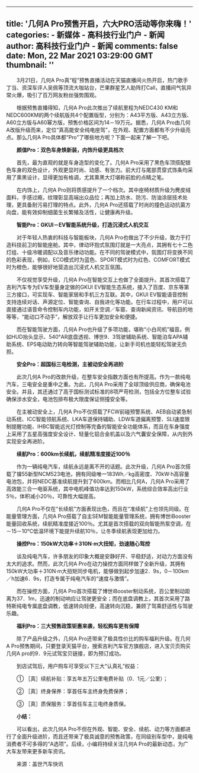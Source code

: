 
---
title: '几何A Pro预售开启，六大PRO活动等你来嗨！'
categories: 
    - 新媒体
    - 高科技行业门户 - 新闻
author: 高科技行业门户 - 新闻
comments: false
date: Mon, 22 Mar 2021 03:29:00 GMT
thumbnail: ''
---

<div>   
<p style="text-indent: 2em; text-align: left;">3月21日，几何A Pro真“程”预售直播活动在天猫直播间火热开启，热门歌手丁当、资深车评人吴佩等顶流大咖站台，芒果群星艺人助阵打Call，直播间气氛异常火爆，吸引了百万网友粉丝强势围观。</p><p style="text-indent: 2em; text-align: left;">根据预售直播得知，几何A Pro此次推出了续航里程为NEDC430 KM和NEDC600KM的两个续航版共4个配置版型，分别为：A43平方版、A43立方版、A60立方版与A60幂方版，预售价格区间为14－19万元。据悉，几何A Pro由几何A改版升级而来，定位“真高能安全纯电座驾”，在外观、配置方面都有不少升级亮点。那么几何A Pro具体都“Pro”了哪些地方呢？下面一起来了解一下吧。</p><p style="text-indent: 2em; text-align: left;"><strong>颜值Pro：双色车身焕新装，内饰升级更具档次</strong></p><p style="text-indent: 2em; text-align: left;">首先，最为直观的就是车身造型的变化了。几何A Pro采用了黑色车顶搭配银色车身的双色设计，外观更显时尚、动感、有张力。前大灯与尾部贯穿式饰条均采用了熏黑设计，显得更加有格调，尤其熏黑大灯堪称前脸的点睛之笔。</p><p style="text-indent: 2em; text-align: left;">在内饰上，几何A Pro则将质感提升了一个档次。其中座椅材质升级为麂皮绒面料，手感过瘾，纹理彰显高端出众品位；再加上防水、防污、防油涂层技术处理，更具备耐污易打理的特点。此外，几何A Pro还搭载了时尚的撞色运动抗菌方向盘，能有效抑制细菌生长繁殖及活性，让健康再升级。</p><p style="text-indent: 2em; text-align: left;"><strong>智能Pro：GKUI－EV智能系统升级，打造沉浸式人机交互</strong></p><p style="text-indent: 2em; text-align: left;">对于年轻人热衷的科技与智能板块，几何A Pro也做出了不少升级，致力于打造科技前卫的智能座舱。其中，律动环抱式氛围灯就是一大亮点，其拥有七十二色灯组、十级冷暖调配以及音乐律动功能。在不同的驾驶模式中，氛围灯将变换不同的色彩表现，例如，ECO模式时为蓝色、SPORT模式时为红色、COMFORT模式时为橙色，能够很好地营造出沉浸式人机交互氛围。</p><p style="text-indent: 2em; text-align: left;">不仅视觉享受升级，几何A Pro在智能交互上也做了全面提升。其首次搭载了吉利汽车专为EV车型量身定做的GKUI EV智能生态系统，接入了百度、京东等第三方接口，可实现车、智能家居和手机三方互联。其中，GKUI EV智能语音控制支持连续对话、声源定位、智能查询、自我进化等功能。在行车过程中，用户可以直接通过语音命令控制车内功能，如开关空调／车窗、查询新闻资讯、导航目的地等等，“能动口不动手”，解放双手让行车更加安全和便捷。</p><p style="text-indent: 2em; text-align: left;">而在智能驾驶方面，几何A Pro也升级了多项功能，堪称“小白司机”福音。例如HUD抬头显示、540°AR底盘透视、博世9．3驾驶辅助系统、智能泊车APA辅助系统、EPS电动助力转向等智能驾驶辅助功能，让新手司机也能轻松驾驶无负担。</p><p style="text-indent: 2em; text-align: left;"><strong>安全Pro：超国标三电检测，主被动安全再进阶</strong></p><p style="text-indent: 2em; text-align: left;">此次几何A Pro的改款升级，在整车安全指数方面也有所提高。作为一款纯电汽车，三电安全是重中之重。为此，几何A Pro采用了全球顶级供应商，确保电池安全。并且，其还通过了高于国标测试标准的8项严苛检测，包括全方位整车试验确保涉水安全，电池包排布极大限度保证侧撞安全等。</p><p style="text-indent: 2em; text-align: left;">在主被动安全上，几何A Pro不仅搭载了FCW前碰预警系统、AEB自动紧急制动系统、ICC智能领航系统、LKA车道保持辅助、LDW车道偏离预警、SLI速度限制提醒功能、IHBC智能远光灯控制等完备的智能安全功能体系，而且在车身强度上采用了五星高强度安全设计、轻量化铝合金机盖以及六气囊安全保障，从内到外实现安全再进阶。</p><p style="text-indent: 2em; text-align: left;"><strong>续航Pro：600km长续航，续航精准度接近100％</strong></p><p style="text-indent: 2em; text-align: left;">作为一辆纯电汽车，续航永远是离不开的话题。此次升级，几何A Pro首次搭载了镍55新型NCM523电池，拥有同级唯一183Wh／kg高密度、70kW·h高容量电池包，并将NEDC基准续航提升到了600km。而相比几何A，几何A Pro采用了高效能三合一电驱系统，其中电机峰值功率达到150kW，系统综合效率高出行业5％，体积减小20％，可靠性大幅提高。</p><p style="text-indent: 2em; text-align: left;">几何A Pro不仅在“长续航”方面表现出色，而且在“准续航”上也领先同级。在能量管理方面，几何A Pro搭载了自主SEM智能能量管理系统，拥有博世iBooster能量回收系统，续航精准度接近100％。尤其是首次搭载的双向智能热泵空调，在－15－10℃低温环境下能提升续航10％，让冬季续航表现更加给力。</p><p style="text-indent: 2em; text-align: left;"><strong>操控Pro：150kW大功率＋310N·m大扭矩，劲速随心驾控</strong></p><p style="text-indent: 2em; text-align: left;">谈及纯电汽车，许多朋友的印象大概是安静好开、平稳舒适，对动力方面没有太大的追求。然而，此次几何A Pro在动力操控方面同样做了全新升级，其拥有150kW大功率＋310N·m大扭矩同步电机，能够做到起步加速2．9s，0－100km／h加速6．9s，打造专属于纯电汽车的“速度与激情”。</p><p style="text-indent: 2em; text-align: left;">而在操控方面，几何A Pro首次搭载了博世iBooster制动系统，百公里制动距离为37．1m，迅速的制动响应让驾驶更安全；而在底盘调教上，其首次采用了路特斯纯电专属底盘调教，低速转向轻便，高速转向沉稳，兼顾了驾乘舒适性与驾驶乐趣。</p><p style="text-indent: 2em; text-align: left;"><strong>福利Pro：三大预售政策钜惠来袭，轻松购车更有保障</strong></p><p style="text-indent: 2em; text-align: left;">除了产品升级之外，几何A Pro还带来了极具性价比的购车福利升级。在几何A Pro预售期间，只要登录天猫平台，搜索吉利汽车官方旗舰店，进入宝贝页购买几何A pro的9．9元试驾宝贝链接，即为预订成功。</p><p style="text-indent: 2em; text-align: left;">到店试驾后，用户购车可享受以下三大“认真礼”权益：</p><p style="text-indent: 2em; text-align: left;">① ［真］续航补贴：享五年五万公里电费补贴（0．1元／公里）；</p><p style="text-indent: 2em; text-align: left;">② ［真］终身保养：享首任车主终身免费保养；</p><p style="text-indent: 2em; text-align: left;">③ ［真］质保服务：享首任车主三电终身质保。</p><p style="text-indent: 2em; text-align: left;"><strong>小结：</strong></p><p style="text-indent: 2em; text-align: left;">可以看出，此次几何A Pro不但在外观、智能、安全、续航、动力等方面都进行了全面升级进阶，而且还带来了极具诚意的预售政策，在同级别车型中，是纯电消费者不可多得的“A选项”。后续，小编将持续关注几何A Pro的最新动态，为广大车友带来更多新车资讯。</p><!--登录阅读--><p style="text-indent: 2em; text-align: left;">来源：盖世汽车快讯</p> 
  
</div>
            